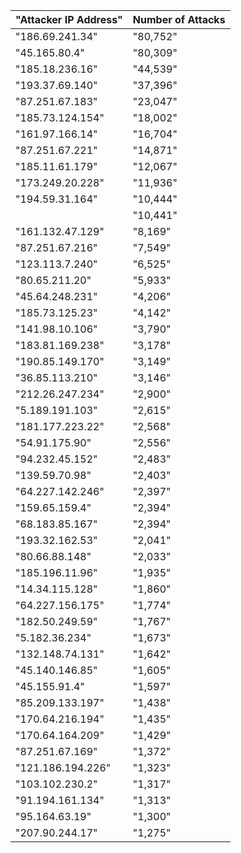 ﻿ "Attacker IP Address"| Number of Attacks
----------------------|----------
 "186\.69\.241\.34"   | "80,752" 
 "45\.165\.80\.4"     | "80,309" 
 "185\.18\.236\.16"   | "44,539" 
 "193\.37\.69\.140"   | "37,396" 
 "87\.251\.67\.183"   | "23,047" 
 "185\.73\.124\.154"  | "18,002" 
 "161\.97\.166\.14"   | "16,704" 
 "87\.251\.67\.221"   | "14,871" 
 "185\.11\.61\.179"   | "12,067" 
 "173\.249\.20\.228"  | "11,936" 
 "194\.59\.31\.164"   | "10,444" 
                      | "10,441" 
 "161\.132\.47\.129"  | "8,169"  
 "87\.251\.67\.216"   | "7,549"  
 "123\.113\.7\.240"   | "6,525"  
 "80\.65\.211\.20"    | "5,933"  
 "45\.64\.248\.231"   | "4,206"  
 "185\.73\.125\.23"   | "4,142"  
 "141\.98\.10\.106"   | "3,790"  
 "183\.81\.169\.238"  | "3,178"  
 "190\.85\.149\.170"  | "3,149"  
 "36\.85\.113\.210"   | "3,146"  
 "212\.26\.247\.234"  | "2,900"  
 "5\.189\.191\.103"   | "2,615"  
 "181\.177\.223\.22"  | "2,568"  
 "54\.91\.175\.90"    | "2,556"  
 "94\.232\.45\.152"   | "2,483"  
 "139\.59\.70\.98"    | "2,403"  
 "64\.227\.142\.246"  | "2,397"  
 "159\.65\.159\.4"    | "2,394"  
 "68\.183\.85\.167"   | "2,394"  
 "193\.32\.162\.53"   | "2,041"  
 "80\.66\.88\.148"    | "2,033"  
 "185\.196\.11\.96"   | "1,935"  
 "14\.34\.115\.128"   | "1,860"  
 "64\.227\.156\.175"  | "1,774"  
 "182\.50\.249\.59"   | "1,767"  
 "5\.182\.36\.234"    | "1,673"  
 "132\.148\.74\.131"  | "1,642"  
 "45\.140\.146\.85"   | "1,605"  
 "45\.155\.91\.4"     | "1,597"  
 "85\.209\.133\.197"  | "1,438"  
 "170\.64\.216\.194"  | "1,435"  
 "170\.64\.164\.209"  | "1,429"  
 "87\.251\.67\.169"   | "1,372"  
 "121\.186\.194\.226" | "1,323"  
 "103\.102\.230\.2"   | "1,317"  
 "91\.194\.161\.134"  | "1,313"  
 "95\.164\.63\.19"    | "1,300"  
 "207\.90\.244\.17"   | "1,275"  

